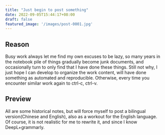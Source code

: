 ```yaml
---
title: "Just begin to post something"
date: 2022-09-05T15:44:17+08:00
draft: false
featured_image: '/images/post-0001.jpg'
---
```


## Reason

Busy work always let me find my own excuses to be lazy, so many years in the notebook pile of things gradually become junk documents, and occasionally turn to only find that I have done these things.
Still not why, I just hope I can develop to organize the work content, will have done something as automated and reproducible. Otherwise, every time you encounter similar work again to ctrl-c, ctrl-v.

## Preview

All are some historical notes, but will force myself to post a bilingual version(Chinese and English), also as a workout for the English language. Of course, it is not realistic for me to rewrite it, and since I know DeepL+grammarly.